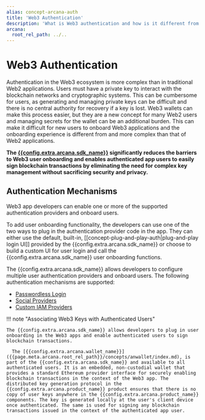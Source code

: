 ```yaml
---
alias: concept-arcana-auth
title: 'Web3 Authentication'
description: 'What is Web3 authentication and how is it different from Web2. Arcana Auth provides decentralized authentication to Web3 app developers.'
arcana:
  root_rel_path: ../..
---
```


# Web3 Authentication

Authentication in the Web3 ecosystem is more complex than in traditional Web2 applications. Users must have a private key to interact with the blockchain networks and cryptographic systems. This can be cumbersome for users, as generating and managing private keys can be difficult and there is no central authority for recovery if a key is lost. Web3 wallets can make this process easier, but they are a new concept for many Web2 users and managing secrets for the wallet can be an additional burden. This can make it difficult for new users to onboard Web3 applications and the onboarding experience is different from and more complex than that of Web2 applications.

**The [{{config.extra.arcana.sdk_name}}]({{page.meta.arcana.root_rel_path}}/concepts/authsdk.md) significantly reduces the barriers to Web3 user onboarding and enables authenticated app users to easily sign blockchain transactions by eliminating the need for complex key management without sacrificing security and privacy.** 

## Authentication Mechanisms

Web3 app developers can enable one or more of the supported authentication providers and onboard users.

To add user onboarding functionality, the developers can use one of the two ways to plug in the authentication provider code in the app. They can either use the default, built-in, [[concept-plug-and-play-auth|plug-and-play login UI]] provided by the {{config.extra.arcana.sdk_name}} or choose to build a custom UI for user login and call the {{config.extra.arcana.sdk_name}} user onboarding functions.

The {{config.extra.arcana.sdk_name}} allows developers to configure multiple user authentication providers and onboard users. The following authentication mechanisms are supported:

* [Passwordless Login]({{page.meta.arcana.root_rel_path}}/concepts/authtype/pwdless.md)
* [Social Providers]({{page.meta.arcana.root_rel_path}}/concepts/authtype/socialauth.md)
* [Custom IAM Providers]({{page.meta.arcana.root_rel_path}}/concepts/authtype/customauth.md)

!!! note "Associating Web3 Keys with Authenticated Users"

    The {{config.extra.arcana.sdk_name}} allows developers to plug in user onboarding in the Web3 apps and enable authenticated users to sign blockchain transactions. 
      
      The [{{config.extra.arcana.wallet_name}}]({{page.meta.arcana.root_rel_path}}/concepts/anwallet/index.md), is part of the {{config.extra.arcana.sdk_name}} and available to all authenticated users. It is an embedded, non-custodial wallet that provides a standard Ethereum provider interface for securely enabling blockchain transactions in the context of the Web3 app. The distributed key generation protocol in the {{config.extra.arcana.product_name}} product ensures that there is no copy of user keys anywhere in the {{config.extra.arcana.product_name}} components. The key is generated locally at the user's client device once authenticated. The same is used for signing any blockchain transactions issued in the context of the authenticated app user.
